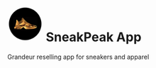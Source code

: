 # <img src="Project_stuff/SneakPeak_logo.png" width='80' height='80' style='border-radius: 50%' alt='SneakPeak Logo' /></a> SneakPeak App
Grandeur reselling app for sneakers and apparel
